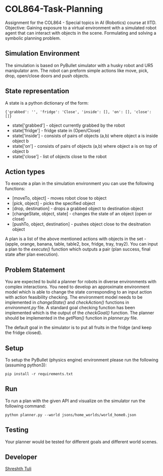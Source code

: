 # COL864-Task-Planning
Assignment for the COL864 - Special topics in AI (Robotics) course at IITD.
Objective: Gaining exposure to a virtual environment with a simulated robot agent that can interact with objects in the scene. Formulating and solving a symbolic planning problem. 

## Simulation Environment
The simulation is based on PyBullet simulator with a husky robot and UR5 manipulator arm. The robot can preform simple actions like move, pick, drop, open/close doors and push objects. 

## State representation
A state is a python dictionary of the form: 
```
{'grabbed': '', 'fridge': 'Close', 'inside': [], 'on': [], 'close': []}
```
* state\['grabbed'\] - object currently grabbed by the robot
* state\['fridge'\] - fridge state in (Open/Close)
* state\['inside'\] - consists of pairs of objects (a,b) where object a is inside object b
* state\['on'\] - consists of pairs of objects (a,b) where object a is on top of object b
* state\['close'\] - list of objects close to the robot

## Action types
To execute a plan in the simulation environment you can use the following functions:
* \[moveTo, object\] - moves robot close to object
* \[pick, object\] - picks the specified object
* \[drop, destination\] - drops a grabbed object to destination object
* \[changeState, object, state\] - changes the state of an object (open or close)
* \[pushTo, object, destination\] - pushes object close to the desitnation object

A  plan is a list of the above mentioned actions with objects in the set - (apple, orange, banana, table, table2, box, fridge, tray, tray2). You can input a plan to the *execute()* function which outputs a pair (plan success, final state after plan execution).

## Problem Statement
You are expected to build a planner for robots in diverse environments with complex interactions. You need to develop an approximate environment model which is able to change the state corresponding to an input action with action feasibility checking. The environment model needs to be implemented in *changeState()* and *checkAction()* functions in *environment.py* file. A standard goal checking function has been implemented which is the output of the *checkGoal()* function. The planner should be implemented in the *getPlan()* function in *planner.py* file.

The default goal in the simulator is to put all fruits in the fridge (and keep the fridge closed).


## Setup
To setup the PyBullet (physics engine) environment please run the following (assuming python3):
```
pip install -r requirements.txt
```

## Run
To run a plan with the given API and visualize on the simulator run the following command:
```
python planner.py --world jsons/home_worlds/world_home0.json
```

## Testing
Your planner would be tested for different goals and different world scenes.

## Developer
[Shreshth Tuli](www.github.com/shreshthtuli)
